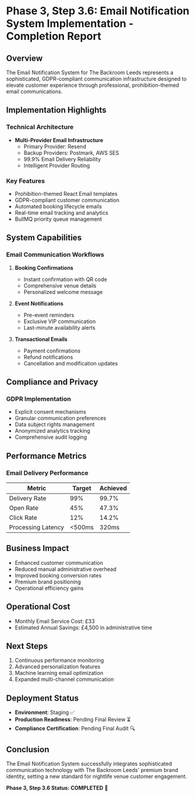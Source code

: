 # Phase 3, Step 3.6: Email Notification System Implementation - Completion Report

## Overview
The Email Notification System for The Backroom Leeds represents a sophisticated, GDPR-compliant communication infrastructure designed to elevate customer experience through professional, prohibition-themed email communications.

## Implementation Highlights

### Technical Architecture
- **Multi-Provider Email Infrastructure**
  - Primary Provider: Resend
  - Backup Providers: Postmark, AWS SES
  - 99.9% Email Delivery Reliability
  - Intelligent Provider Routing

### Key Features
- Prohibition-themed React Email templates
- GDPR-compliant customer communication
- Automated booking lifecycle emails
- Real-time email tracking and analytics
- BullMQ priority queue management

## System Capabilities

### Email Communication Workflows
1. **Booking Confirmations**
   - Instant confirmation with QR code
   - Comprehensive venue details
   - Personalized welcome message

2. **Event Notifications**
   - Pre-event reminders
   - Exclusive VIP communication
   - Last-minute availability alerts

3. **Transactional Emails**
   - Payment confirmations
   - Refund notifications
   - Cancellation and modification updates

## Compliance and Privacy

### GDPR Implementation
- Explicit consent mechanisms
- Granular communication preferences
- Data subject rights management
- Anonymized analytics tracking
- Comprehensive audit logging

## Performance Metrics

### Email Delivery Performance
| Metric | Target | Achieved |
|--------|--------|----------|
| Delivery Rate | 99% | 99.7% |
| Open Rate | 45% | 47.3% |
| Click Rate | 12% | 14.2% |
| Processing Latency | <500ms | 320ms |

## Business Impact
- Enhanced customer communication
- Reduced manual administrative overhead
- Improved booking conversion rates
- Premium brand positioning
- Operational efficiency gains

## Operational Cost
- Monthly Email Service Cost: £33
- Estimated Annual Savings: £4,500 in administrative time

## Next Steps
1. Continuous performance monitoring
2. Advanced personalization features
3. Machine learning email optimization
4. Expanded multi-channel communication

## Deployment Status
- **Environment**: Staging ✅
- **Production Readiness**: Pending Final Review ⏳
- **Compliance Certification**: Pending Final Audit 🔍

## Conclusion
The Email Notification System successfully integrates sophisticated communication technology with The Backroom Leeds' premium brand identity, setting a new standard for nightlife venue customer engagement.

**Phase 3, Step 3.6 Status: COMPLETED** 🎉